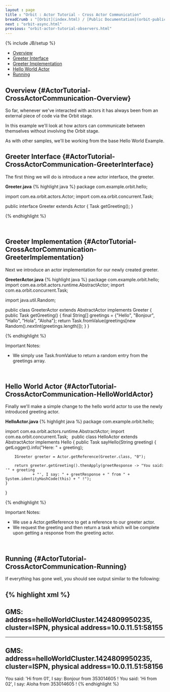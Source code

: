 ```yaml
---
layout : page
title : "Orbit : Actor Tutorial - Cross Actor Communication"
breadCrumb : "[Orbit](index.html) / [Public Documentation](orbit-public-documentation.html) / [Actors](orbit-actors.html) / [Actor Tutorials](orbit-actor-tutorials.html)"
next : "orbit-async.html"
previous: "orbit-actor-tutorial-observers.html"
---
```

{% include JB/setup %}



-  [Overview](#ActorTutorial-CrossActorCommunication-Overview)
-  [Greeter Interface](#ActorTutorial-CrossActorCommunication-GreeterInterface)
-  [Greeter Implementation](#ActorTutorial-CrossActorCommunication-GreeterImplementation)
-  [Hello World Actor](#ActorTutorial-CrossActorCommunication-HelloWorldActor)
-  [Running](#ActorTutorial-CrossActorCommunication-Running)



Overview {#ActorTutorial-CrossActorCommunication-Overview}
----------


So far, whenever we've interacted with actors it has always been from an external piece of code via the Orbit stage.


In this example we'll look at how actors can communicate between themselves without involving the Orbit stage.


As with other samples, we'll be working from the base Hello World Example.




Greeter Interface {#ActorTutorial-CrossActorCommunication-GreeterInterface}
----------


The first thing we will do is introduce a new actor interface, the greeter.

**Greeter.java** 
{% highlight java %}
package com.example.orbit.hello;
 

import com.ea.orbit.actors.Actor;
import com.ea.orbit.concurrent.Task;

public interface Greeter extends Actor
{
    Task<String> getGreeting();
}

{% endhighlight %}

 


Greeter Implementation {#ActorTutorial-CrossActorCommunication-GreeterImplementation}
----------


Next we introduce an actor implementation for our newly created greeter.

**GreeterActor.java** 
{% highlight java %}
package com.example.orbit.hello;
 
import com.ea.orbit.actors.runtime.AbstractActor;
import com.ea.orbit.concurrent.Task;

import java.util.Random;

public class GreeterActor extends AbstractActor implements Greeter
{
    public Task<String> getGreeting()
    {
        final String[] greetings = {"Hello", "Bonjour", "Hallo", "Hola", "Aloha"};
        return Task.fromValue(greetings[new Random().nextInt(greetings.length)]);
    }
}

{% endhighlight %}

Important Notes:


-  We simply use Task.fromValue to return a random entry from the greetings array.

 


Hello World Actor {#ActorTutorial-CrossActorCommunication-HelloWorldActor}
----------


Finally we'll make a simple change to the hello world actor to use the newly introduced greeting actor.

**HelloActor.java** 
{% highlight java %}
package com.example.orbit.hello;

import com.ea.orbit.actors.runtime.AbstractActor;
import com.ea.orbit.concurrent.Task;
 
public class HelloActor extends AbstractActor implements Hello
{
    public Task<String> sayHello(String greeting)
    {
        getLogger().info("Here: " + greeting);

        IGreeter greeter = Actor.getReference(Greeter.class, "0");

        return greeter.getGreeting().thenApply(greetResponse -> "You said: '" + greeting
                + "', I say: " + greetResponse + " from " + System.identityHashCode(this) + " !");
    }
}

{% endhighlight %}

Important Notes:


-  We use a Actor.getReference to get a reference to our greeter actor. 
-  We request the greeting and then return a task which will be complete upon getting a response from the greeting actor.

 


Running {#ActorTutorial-CrossActorCommunication-Running}
----------


If everything has gone well, you should see output similar to the following:


{% highlight xml %}
-------------------------------------------------------------------
GMS: address=helloWorldCluster.1424809950235, cluster=ISPN, physical address=10.0.11.51:58155
-------------------------------------------------------------------
-------------------------------------------------------------------
GMS: address=helloWorldCluster.1424809950235, cluster=ISPN, physical address=10.0.11.51:58156
-------------------------------------------------------------------
You said: 'Hi from 01', I say: Bonjour from 353014605 !
You said: 'Hi from 02', I say: Aloha from 353014605 !
{% endhighlight %}

